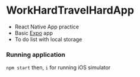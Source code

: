 # WorkHardTravelHardApp
- React Native App practice
- Basic [Expo](https://docs.expo.dev/) app 
- To do list with local storage

### Running application
`npm start` then, `i` for running iOS simulator

